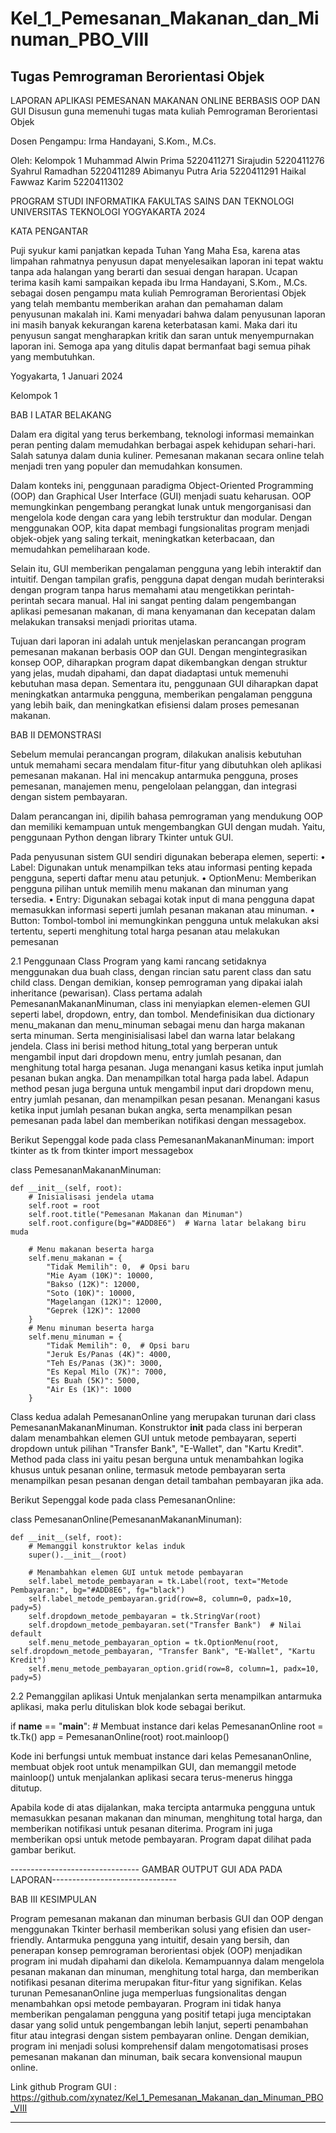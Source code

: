 # Kel_1_Pemesanan_Makanan_dan_Minuman_PBO_VIII
Tugas Pemrograman Berorientasi Objek
----------------------------------------------------------------------------
LAPORAN APLIKASI PEMESANAN MAKANAN ONLINE BERBASIS OOP DAN GUI
Disusun guna memenuhi tugas mata kuliah Pemrograman Berorientasi Objek

Dosen Pengampu:
Irma Handayani, S.Kom., M.Cs.

 

Oleh:
Kelompok 1
Muhammad Alwin Prima			5220411271
Sirajudin					        5220411276
Syahrul Ramadhan			    5220411289
Abimanyu Putra Aria		  	5220411291
Haikal Fawwaz Karim			  5220411302

PROGRAM STUDI INFORMATIKA
FAKULTAS SAINS DAN TEKNOLOGI
UNIVERSITAS TEKNOLOGI YOGYAKARTA
2024

KATA PENGANTAR

Puji syukur kami panjatkan kepada Tuhan Yang Maha Esa, karena atas limpahan rahmatnya penyusun dapat menyelesaikan laporan ini tepat waktu tanpa ada halangan yang berarti dan sesuai dengan harapan.
Ucapan terima kasih kami sampaikan kepada ibu Irma Handayani, S.Kom., M.Cs. sebagai dosen pengampu mata kuliah Pemrograman Berorientasi Objek yang telah membantu memberikan arahan dan pemahaman dalam penyusunan makalah ini.
Kami menyadari bahwa dalam penyusunan laporan ini masih banyak kekurangan karena keterbatasan kami. Maka dari itu penyusun sangat mengharapkan kritik dan saran untuk menyempurnakan laporan ini. Semoga apa yang ditulis dapat bermanfaat bagi semua pihak yang membutuhkan. 


Yogyakarta, 1 Januari 2024


Kelompok 1


BAB I
LATAR BELAKANG

Dalam era digital yang terus berkembang, teknologi informasi memainkan peran penting dalam memudahkan berbagai aspek kehidupan sehari-hari. Salah satunya dalam dunia kuliner. Pemesanan makanan secara online telah menjadi tren yang populer dan memudahkan konsumen.

Dalam konteks ini, penggunaan paradigma Object-Oriented Programming (OOP) dan Graphical User Interface (GUI) menjadi suatu keharusan. OOP memungkinkan pengembang perangkat lunak untuk mengorganisasi dan mengelola kode dengan cara yang lebih terstruktur dan modular. Dengan menggunakan OOP, kita dapat membagi fungsionalitas program menjadi objek-objek yang saling terkait, meningkatkan keterbacaan, dan memudahkan pemeliharaan kode.

Selain itu, GUI memberikan pengalaman pengguna yang lebih interaktif dan intuitif. Dengan tampilan grafis, pengguna dapat dengan mudah berinteraksi dengan program tanpa harus memahami atau mengetikkan perintah-perintah secara manual. Hal ini sangat penting dalam pengembangan aplikasi pemesanan makanan, di mana kenyamanan dan kecepatan dalam melakukan transaksi menjadi prioritas utama.

Tujuan dari laporan ini adalah untuk menjelaskan perancangan program pemesanan makanan berbasis OOP dan GUI. Dengan mengintegrasikan konsep OOP, diharapkan program dapat dikembangkan dengan struktur yang jelas, mudah dipahami, dan dapat diadaptasi untuk memenuhi kebutuhan masa depan. Sementara itu, penggunaan GUI diharapkan dapat meningkatkan antarmuka pengguna, memberikan pengalaman pengguna yang lebih baik, dan meningkatkan efisiensi dalam proses pemesanan makanan.

BAB II
DEMONSTRASI

Sebelum memulai perancangan program, dilakukan analisis kebutuhan untuk memahami secara mendalam fitur-fitur yang dibutuhkan oleh aplikasi pemesanan makanan. Hal ini mencakup antarmuka pengguna, proses pemesanan, manajemen menu, pengelolaan pelanggan, dan integrasi dengan sistem pembayaran.

Dalam perancangan ini, dipilih bahasa pemrograman yang mendukung OOP dan memiliki kemampuan untuk mengembangkan GUI dengan mudah. Yaitu, penggunaan Python dengan library Tkinter untuk GUI.

Pada penyusunan sistem GUI sendiri digunakan beberapa elemen, seperti:
•	Label: Digunakan untuk menampilkan teks atau informasi penting kepada pengguna, seperti daftar menu atau petunjuk.
•	OptionMenu: Memberikan pengguna pilihan untuk memilih menu makanan dan minuman yang tersedia.
•	Entry: Digunakan sebagai kotak input di mana pengguna dapat memasukkan informasi seperti jumlah pesanan makanan atau minuman.
•	Button: Tombol-tombol ini memungkinkan pengguna untuk melakukan aksi tertentu, seperti menghitung total harga pesanan atau melakukan pemesanan




2.1 Penggunaan Class
Program yang kami rancang setidaknya menggunakan dua buah class, dengan rincian satu parent class dan satu child class. Dengan demikian, konsep pemrograman yang dipakai ialah inheritance (pewarisan).
Class pertama adalah PemesananMakananMinuman, class ini menyiapkan elemen-elemen GUI seperti label, dropdown, entry, dan tombol. Mendefinisikan dua dictionary menu_makanan dan menu_minuman sebagai menu dan harga makanan serta minuman. Serta menginisialisasi label dan warna latar belakang jendela. Class ini berisi method hitung_total yang berperan untuk mengambil input dari dropdown menu, entry jumlah pesanan, dan menghitung total harga pesanan. Juga menangani kasus ketika input jumlah pesanan bukan angka. Dan menampilkan total harga pada label. Adapun method pesan juga berguna untuk mengambil input dari dropdown menu, entry jumlah pesanan, dan menampilkan pesan pesanan. Menangani kasus ketika input jumlah pesanan bukan angka, serta menampilkan pesan pemesanan pada label dan memberikan notifikasi dengan messagebox.


Berikut Sepenggal kode pada class PemesananMakananMinuman:
import tkinter as tk
from tkinter import messagebox

class PemesananMakananMinuman:

    def __init__(self, root):
        # Inisialisasi jendela utama
        self.root = root
        self.root.title("Pemesanan Makanan dan Minuman")
        self.root.configure(bg="#ADD8E6")  # Warna latar belakang biru muda

        # Menu makanan beserta harga
        self.menu_makanan = {
            "Tidak Memilih": 0,  # Opsi baru
            "Mie Ayam (10K)": 10000,
            "Bakso (12K)": 12000,
            "Soto (10K)": 10000,
            "Magelangan (12K)": 12000,
            "Geprek (12K)": 12000
        }
        # Menu minuman beserta harga
        self.menu_minuman = {
            "Tidak Memilih": 0,  # Opsi baru
            "Jeruk Es/Panas (4K)": 4000,
            "Teh Es/Panas (3K)": 3000,
            "Es Kepal Milo (7K)": 7000,
            "Es Buah (5K)": 5000,
            "Air Es (1K)": 1000
        }
        
Class kedua adalah PemesananOnline yang  merupakan turunan dari class PemesananMakananMinuman. Konstruktor __init__ pada class ini berperan dalam menambahkan elemen GUI untuk metode pembayaran, seperti dropdown untuk pilihan "Transfer Bank", "E-Wallet", dan "Kartu Kredit". Method pada class ini yaitu pesan berguna untuk menambahkan logika khusus untuk pesanan online, termasuk metode pembayaran serta menampilkan pesan pesanan dengan detail tambahan pembayaran jika ada.

Berikut Sepenggal kode pada class PemesananOnline:

class PemesananOnline(PemesananMakananMinuman):

    def __init__(self, root):
        # Memanggil konstruktor kelas induk
        super().__init__(root)

        # Menambahkan elemen GUI untuk metode pembayaran
        self.label_metode_pembayaran = tk.Label(root, text="Metode Pembayaran:", bg="#ADD8E6", fg="black")
        self.label_metode_pembayaran.grid(row=8, column=0, padx=10, pady=5)
        self.dropdown_metode_pembayaran = tk.StringVar(root)
        self.dropdown_metode_pembayaran.set("Transfer Bank")  # Nilai default
        self.menu_metode_pembayaran_option = tk.OptionMenu(root, self.dropdown_metode_pembayaran, "Transfer Bank", "E-Wallet", "Kartu Kredit")
        self.menu_metode_pembayaran_option.grid(row=8, column=1, padx=10, pady=5)



2.2 Pemanggilan aplikasi
Untuk menjalankan serta menampilkan antarmuka aplikasi, maka perlu dituliskan blok kode sebagai berikut.

if __name__ == "__main__":
    # Membuat instance dari kelas PemesananOnline
    root = tk.Tk()
    app = PemesananOnline(root)
    root.mainloop()

  
Kode ini berfungsi untuk membuat instance dari kelas PemesananOnline, membuat objek root untuk menampilkan GUI, dan memanggil metode mainloop() untuk menjalankan aplikasi secara terus-menerus hingga ditutup.

Apabila kode di atas dijalankan, maka tercipta antarmuka pengguna untuk memasukkan pesanan makanan dan minuman, menghitung total harga, dan memberikan notifikasi untuk pesanan diterima. Program ini juga memberikan opsi untuk metode pembayaran. Program dapat dilihat pada gambar berikut.


-------------------------------- GAMBAR OUTPUT GUI ADA PADA LAPORAN-------------------------------


BAB III
KESIMPULAN

Program pemesanan makanan dan minuman berbasis GUI dan OOP dengan menggunakan Tkinter berhasil memberikan solusi yang efisien dan user-friendly. Antarmuka pengguna yang intuitif, desain yang bersih, dan penerapan konsep pemrograman berorientasi objek (OOP) menjadikan program ini mudah dipahami dan dikelola. Kemampuannya dalam mengelola pesanan makanan dan minuman, menghitung total harga, dan memberikan notifikasi pesanan diterima merupakan fitur-fitur yang signifikan. Kelas turunan PemesananOnline juga memperluas fungsionalitas dengan menambahkan opsi metode pembayaran. Program ini tidak hanya memberikan pengalaman pengguna yang positif tetapi juga menciptakan dasar yang solid untuk pengembangan lebih lanjut, seperti penambahan fitur atau integrasi dengan sistem pembayaran online. Dengan demikian, program ini menjadi solusi komprehensif dalam mengotomatisasi proses pemesanan makanan dan minuman, baik secara konvensional maupun online.

Link github Program GUI : 
https://github.com/xynatez/Kel_1_Pemesanan_Makanan_dan_Minuman_PBO_VIII


-------------------------------------------------------------------------------------------------







